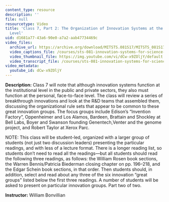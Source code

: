 ```yaml
---
content_type: resource
description: ''
file: null
resourcetype: Video
title: 'Class 7, Part 2: The Organization of Innovation Systems at the Face-to-Face
  Level'
uid: d1681a77-43a6-90e0-a7a2-aab47734469c
video_files:
  archive_url: https://archive.org/download/MITSTS.081S17/MITSTS_081S17_Class07_2_300k.mp4
  video_captions_file: /courses/sts-081-innovation-systems-for-science-technology-energy-manufacturing-and-health-spring-2017/1b24113c659e5236abbf2652480c0d4d_dCw-x9ZOljY.vtt
  video_thumbnail_file: https://img.youtube.com/vi/dCw-x9ZOljY/default.jpg
  video_transcript_file: /courses/sts-081-innovation-systems-for-science-technology-energy-manufacturing-and-health-spring-2017/9f9e7a15cae634d33180bc027141bea7_dCw-x9ZOljY.pdf
video_metadata:
  youtube_id: dCw-x9ZOljY
---
```


**Description:** Class 7 will note that although innovation systems function at the institutional level in the public and private sectors, they also must function at the personal, face-to-face level. The class will review a series of breakthrough innovations and look at the R&D teams that assembled them, discussing the organizational rule sets that appear to be common to these great innovation groups. The focus groups include Edison’s “Invention Factory”, Oppenheimer and Los Alamos, Bardeen, Brattain and Shockley at Bell Labs, Boyer and Swanson founding Genentech,Venter and the genome project, and Robert Taylor at Xerox Parc. 

NOTE: This class will be student-led, organized with a larger group of students (not just two discussion leaders) presenting the particular readings, and with less of a lecture format. There is a longer reading list, so students don’t need to read all the readings—but all students should read the following three readings, as follows: the William Rosen book sections, the Warren Bennis/Patricia Biederman closing chapter on pp. 196–218, and the Edgar Schein book sections, in that order. Then students should, in addition, select and read about any three of the six innovation “great groups” listed below the first three readings. A number of students will be asked to present on particular innovation groups. Part two of two.

**Instructor:** William Bonvillian